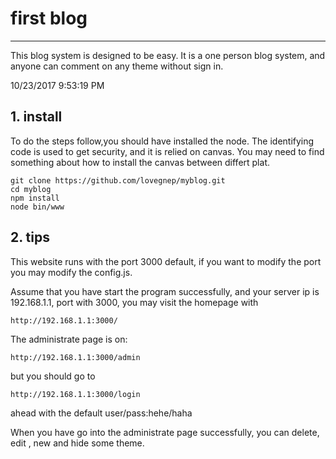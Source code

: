 # first blog
--------------------------

This blog system is designed to be easy. It is a one person blog system, and anyone can comment on any theme without sign in.

10/23/2017 9:53:19 PM 

## 1. install
To do the steps follow,you should have installed the node. The identifying code is used to get security, and it is relied on canvas. You may need to find something about how to install the canvas between differt plat.

	git clone https://github.com/lovegnep/myblog.git
	cd myblog
	npm install
	node bin/www
	
## 2. tips
This website runs with the port 3000 default, if you want to modify the port you may modify the config.js.

Assume that you have start the program successfully, and your server ip is 192.168.1.1, port with 3000, you may visit the homepage with 

	http://192.168.1.1:3000/

The administrate page is on:

	http://192.168.1.1:3000/admin
but you should go to 

	http://192.168.1.1:3000/login
ahead with the default user/pass:hehe/haha

When you have go into the administrate page successfully, you can delete, edit , new and hide some theme.